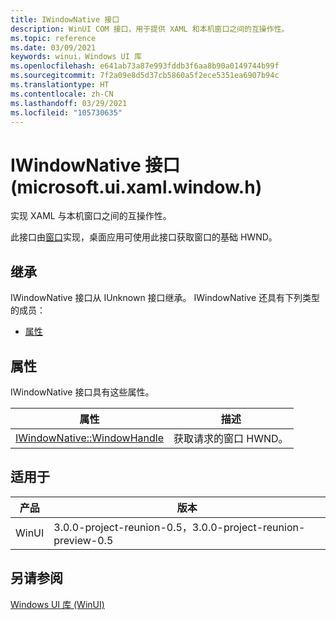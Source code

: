 ```yaml
---
title: IWindowNative 接口
description: WinUI COM 接口，用于提供 XAML 和本机窗口之间的互操作性。
ms.topic: reference
ms.date: 03/09/2021
keywords: winui，Windows UI 库
ms.openlocfilehash: e641ab73a87e993fddb3f6aa8b90a0149744b99f
ms.sourcegitcommit: 7f2a09e8d5d37cb5860a5f2ece5351ea6907b94c
ms.translationtype: HT
ms.contentlocale: zh-CN
ms.lasthandoff: 03/29/2021
ms.locfileid: "105730635"
---
```

# <a name="iwindownative-interface-microsoftuixamlwindowh"></a>IWindowNative 接口 (microsoft.ui.xaml.window.h)

实现 XAML 与本机窗口之间的互操作性。

此接口由[窗口](/windows/winui/api/microsoft.ui.xaml.window)实现，桌面应用可使用此接口获取窗口的基础 HWND。

## <a name="inheritance"></a>继承

IWindowNative 接口从 IUnknown 接口继承。 IWindowNative 还具有下列类型的成员：

- [属性](#properties)

## <a name="properties"></a>属性

IWindowNative 接口具有这些属性。

| 属性 | 描述 |
| --- | --- |
| [IWindowNative::WindowHandle](iwindownative-windowhandle.md) | 获取请求的窗口 HWND。 |

## <a name="applies-to"></a>适用于

| 产品 | 版本 |
| --- | --- |
| WinUI | 3.0.0-project-reunion-0.5，3.0.0-project-reunion-preview-0.5 |

## <a name="see-also"></a>另请参阅

[Windows UI 库 (WinUI)](../index.md)
